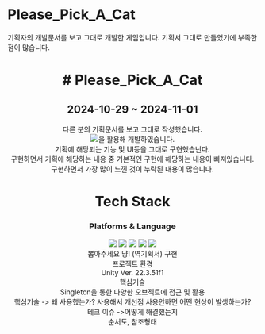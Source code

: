 # Please_Pick_A_Cat
기획자의 개발문서를 보고 그대로 개발한 게임입니다. 기획서 그대로 만들었기에 부족한 점이 많습니다.
<div align="center"><h1># Please_Pick_A_Cat</h1></div>
<div align="center"><h2>2024-10-29 ~ 2024-11-01</h2></div>
<div align="center">다른 분의 기획문서를 보고 그대로 작성했습니다.</div>
<div align="center"><img src="https://img.shields.io/badge/c%23-%23239120.svg?style=for-the-badge&logo=csharp&logoColor=white"/>을 활용해 개발하였습니다.</div>
<div align="center">기획에 해당되는 기능 및 UI등을 그대로 구현했습닌다.</div>
<div align="center">구현하면서 기획에 해당하는 내용 중 기본적인 구현에 해당하는 내용이 빠져있습니다.</div>
<div align="center">구현하면서 가장 많이 느낀 것이 누락된 내용이 많습니다.</div>

<div align="center"> <h1>Tech Stack</h1>
<h3>Platforms & Language</h3>
<img src="https://img.shields.io/badge/unity-%23000000.svg?style=for-the-badge&logo=unity&logoColor=white"/>
<img src="https://img.shields.io/badge/c%23-%23239120.svg?style=for-the-badge&logo=csharp&logoColor=white"/>
<img src="https://img.shields.io/badge/Notion-000000?style=for-the-badge&logo=notion&logoColor=white"/>
<img src="https://img.shields.io/badge/GitHub-100000?style=for-the-badge&logo=github&logoColor=white"/>
<img src="https://img.shields.io/badge/Visual_Studio-5C2D91?style=for-the-badge&logo=visual%20studio&logoColor=white"/>
</div>
<div align="center"> </div>
<div align="center", h3> 뽑아주세요 냥! (역기획서) 구현</div>
<div align="center">프로젝트 환경</div>
<div align="center"> Unity Ver. 22.3.51f1
<div align="center">핵심기술</div>
<div aling="center">Singleton을 통한 다양한 오브젝트에 접근 및 활용
<div align="center">핵심기술 -> 왜 사용했는가? 사용해서 개선점 사용안하면 어떤 현상이 발생하는가?</div>
<div align="center">테크 이슈 ->어떻게 해결했는지</div>
<div align="center">순서도, 참조형태</div>

 <!--<img src="https://img.shields.io/badge/C++-00599C?style=flat&logo=cplusplus&logoColor=white"/>
//<img src="https://img.shields.io/badge/github-181717?style=flat&logo=GitHub&logoColor=white"/>
<img src="https://img.shields.io/badge/mysql-4479A1?style=flat&logo=mysql&logoColor=white"/>-->

